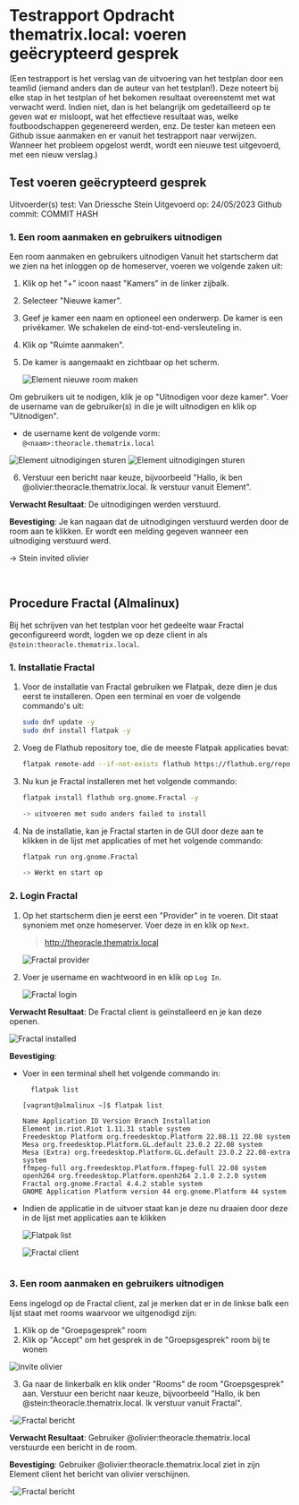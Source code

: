 # Testrapport Opdracht thematrix.local: voeren geëcrypteerd gesprek

(Een testrapport is het verslag van de uitvoering van het testplan door een teamlid (iemand anders dan de auteur van het testplan!). Deze noteert bij elke stap in het testplan of het bekomen resultaat overeenstemt met wat verwacht werd. Indien niet, dan is het belangrijk om gedetailleerd op te geven wat er misloopt, wat het effectieve resultaat was, welke foutboodschappen gegenereerd werden, enz. De tester kan meteen een Github issue aanmaken en er vanuit het testrapport naar verwijzen. Wanneer het probleem opgelost werdt, wordt een nieuwe test uitgevoerd, met een nieuw verslag.)

## Test voeren geëcrypteerd gesprek

Uitvoerder(s) test: Van Driessche Stein
Uitgevoerd op: 24/05/2023
Github commit: COMMIT HASH

### 1. Een room aanmaken en gebruikers uitnodigen

Een room aanmaken en gebruikers uitnodigen
Vanuit het startscherm dat we zien na het inloggen op de homeserver, voeren we volgende zaken uit:

1. Klik op het "+" icoon naast "Kamers" in de linker zijbalk.
2. Selecteer "Nieuwe kamer".
3. Geef je kamer een naam en optioneel een onderwerp. De kamer is een privékamer. We schakelen de eind-tot-end-versleuteling in.
4. Klik op "Ruimte aanmaken".
5. De kamer is aangemaakt en zichtbaar op het scherm.

   ![Element nieuwe room maken](/opdracht%20Matrix.org/imgs/newroomstein.PNG)

Om gebruikers uit te nodigen, klik je op "Uitnodigen voor deze kamer". Voer de username van de gebruiker(s) in die je wilt uitnodigen en klik op "Uitnodigen".

- de username kent de volgende vorm: `@<naam>:theoracle.thematrix.local`

![Element uitnodigingen sturen](/opdracht%20Matrix.org/imgs/element-uitnodigen.png)
![Element uitnodigingen sturen](/opdracht%20Matrix.org/imgs/element-uitnodigingen.png)

6. Verstuur een bericht naar keuze, bijvoorbeeld "Hallo, ik ben @olivier:theoracle.thematrix.local. Ik verstuur vanuit Element".

**Verwacht Resultaat**: De uitnodigingen werden verstuurd.

**Bevestiging**: Je kan nagaan dat de uitnodigingen verstuurd werden door de room aan te klikken. Er wordt een melding gegeven wanneer een uitnodiging verstuurd werd.

-> Stein invited olivier

&nbsp;

## Procedure Fractal (Almalinux)

Bij het schrijven van het testplan voor het gedeelte waar Fractal geconfigureerd wordt, logden we op deze client in als `@stein:theoracle.thematrix.local`.

### 1. Installatie Fractal

1. Voor de installatie van Fractal gebruiken we Flatpak, deze dien je dus eerst te installeren. Open een terminal en voer de volgende commando's uit:
   ```bash
   sudo dnf update -y
   sudo dnf install flatpak -y
   ```
2. Voeg de Flathub repository toe, die de meeste Flatpak applicaties bevat:
   ```bash
   flatpak remote-add --if-not-exists flathub https://flathub.org/repo/flathub.flatpakrepo
   ```
3. Nu kun je Fractal installeren met het volgende commando:

   ```bash
   flatpak install flathub org.gnome.Fractal -y

   -> uitvoeren met sudo anders failed to install
   ```

4. Na de installatie, kan je Fractal starten in de GUI door deze aan te klikken in de lijst met applicaties of met het volgende commando:

   ```bash
   flatpak run org.gnome.Fractal

   -> Werkt en start op
   ```

### 2. Login Fractal

1. Op het startscherm dien je eerst een "Provider" in te voeren. Dit staat synoniem met onze homeserver. Voer deze in en klik op `Next`.

   > http://theoracle.thematrix.local

   ![Fractal provider](/opdracht%20Matrix.org/imgs/fractal-provider.png)

2. Voer je username en wachtwoord in en klik op `Log In`.

   ![Fractal login](/opdracht%20Matrix.org/imgs/fractal-login.png)

**Verwacht Resultaat**: De Fractal client is geïnstalleerd en je kan deze openen.

![Fractal installed](/opdracht%20Matrix.org/imgs/fractalinstalled.PNG)

**Bevestiging**:

- Voer in een terminal shell het volgende commando in:

  ```bash
    flatpak list
  ```

  ```
  [vagrant@almalinux ~]$ flatpak list

  Name Application ID Version Branch Installation
  Element im.riot.Riot 1.11.31 stable system
  Freedesktop Platform org.freedesktop.Platform 22.08.11 22.08 system
  Mesa org.freedesktop.Platform.GL.default 23.0.2 22.08 system
  Mesa (Extra) org.freedesktop.Platform.GL.default 23.0.2 22.08-extra system
  ffmpeg-full org.freedesktop.Platform.ffmpeg-full 22.08 system
  openh264 org.freedesktop.Platform.openh264 2.1.0 2.2.0 system
  Fractal org.gnome.Fractal 4.4.2 stable system
  GNOME Application Platform version 44 org.gnome.Platform 44 system

  ```

- Indien de applicatie in de uitvoer staat kan je deze nu draaien door deze in de lijst met applicaties aan te klikken

  ![Flatpak list](/opdracht%20Matrix.org/imgs/flatpak-list-fractal.png)

  ![Fractal client](/opdracht%20Matrix.org/imgs/fractal-client.PNG)

  ```

  ```

### 3. Een room aanmaken en gebruikers uitnodigen

Eens ingelogd op de Fractal client, zal je merken dat er in de linkse balk een lijst staat met rooms waarvoor we uitgenodigd zijn:

1. Klik op de "Groepsgesprek" room
2. Klik op "Accept" om het gesprek in de "Groepsgesprek" room bij te wonen

![invite olivier](/opdracht%20Matrix.org/imgs/inviteolivier.PNG)

3. Ga naar de linkerbalk en klik onder "Rooms" de room "Groepsgesprek" aan. Verstuur een bericht naar keuze, bijvoorbeeld "Hallo, ik ben @stein:theoracle.thematrix.local. Ik verstuur vanuit Fractal".

-![Fractal bericht](/opdracht%20Matrix.org/imgs/gesprek.PNG)

**Verwacht Resultaat**: Gebruiker @olivier:theoracle.thematrix.local verstuurde een bericht in de room.

**Bevestiging**: Gebruiker @olivier:theoracle.thematrix.local ziet in zijn Element client het bericht van olivier verschijnen.

-![Fractal bericht](/opdracht%20Matrix.org/imgs/gesprek.PNG)
